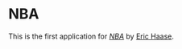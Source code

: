# NBA

This is the first application for
[*NBA*](http://www.erichaase.com/)
by [Eric Haase](http://www.erichaase.com/).
